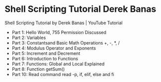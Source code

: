 # Shell Scripting Tutorial Derek Banas
Shell Scripting Tutorial by Derek Banas | YouTube Tutorial

- Part 1:  Hello World, 755 Permission Discussed  
- Part 2:  Variables                               
- Part 3:  Constantsand Basic Math Operations   +, -, *, /   
- Part 4:  Modulus Operator and Exponents
- Part 5:  Increment and Decrement 
- Part 6:  Introduction to Functions
- Part 7:  Functions: Global and Local Explained
- Part 8:  Function getSum()
- Part 10: Read command read -p, if, elif, else and fi
